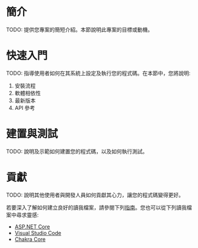 # 簡介 
TODO: 提供您專案的簡短介紹。本節說明此專案的目標或動機。

# 快速入門
TODO: 指導使用者如何在其系統上設定及執行您的程式碼。在本節中，您將說明:
1.	安裝流程
2.	軟體相依性
3.	最新版本
4.	API 參考

# 建置與測試
TODO: 說明及示範如何建置您的程式碼，以及如何執行測試。

# 貢獻
TODO: 說明其他使用者與開發人員如何貢獻其心力，讓您的程式碼變得更好。

若要深入了解如何建立良好的讀我檔案，請參閱下列[指南](https://www.visualstudio.com/en-us/docs/git/create-a-readme)。您也可以從下列讀我檔案中尋求靈感:
- [ASP.NET Core](https://github.com/aspnet/Home)
- [Visual Studio Code](https://github.com/Microsoft/vscode)
- [Chakra Core](https://github.com/Microsoft/ChakraCore)